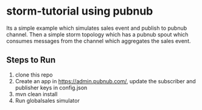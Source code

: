 # storm-tutorial using pubnub

Its a simple example which simulates sales event and publish to pubnub channel. Then a simple storm topology which has a pubnub spout which consumes messages from the channel which aggregates the sales event.

## Steps to Run
1. clone this repo
2. Create an app in https://admin.pubnub.com/, update the subscriber and publisher keys in config.json
3. mvn clean install
4. Run globalsales simulator 

